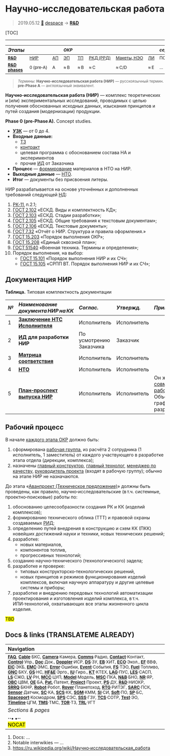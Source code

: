 # Научно‑исследовательская работа
> 2019.05.12 [🚀](../index/index.md) [despace](index.md) → **[R&D](rnd.md)**

[TOC]

---

|*Этапы*|||<small>*ОКР*</small>|||||<small>*серийное пр‑во:*</small>||
|:--|:--|:--|:--|:--|:--|:--|:--|:--|:--|
|<small>**[R&D](rnd.md)**</small>|<small>[НИР](rnd_0.md)</small>|<small>[АП](rnd_ap.md)</small>|<small>[ЭП](rnd_ep.md)</small>|<small>[ТП](rnd_tp.md)</small>|<small>[РКД (РРД)](rnd_rkd.md)</small>|<small>[Макеты, НЭО](rnd_neo.md)</small>|<small>[ЛИ](rnd_e.md)</small>|<small>ПСП → СП → ПЭ</small>|<small>Вывод</small>|
|<small>**[R&D phases](rnd.md)**</small>|<small>0 (pre‑A)</small>|<small>A</small>|<small>≈ B</small>|<small>≈ B</small>|<small>≈ C</small>|<small>≈ C/D</small>|<small>≈ E</small>|<small>…</small>|<small>F</small>|

> <small>*Термины:* **Научно‑исследовательская работа (НИР)** — русскоязычный термин. **pre‑Phase A** — англоязычный эквивалент.</small>

**Научно‑исследовательская работа (НИР)** — комплекс теоретических и (или) экспериментальных исследований, проводимых с целью получения обоснованных исходных данных, изыскания принципов и путей создания (модернизации) продукции.

**Phase 0 (pre‑Phase A).** Concept studies.

   - **[УЗК](cml.md)** — от 0 до 4.
   - **Входные данные:**
      - [ТЗ](tor.md)
      - [контракт](contract.md)
      - целевая программа с обоснованием состава НА и экспериментов
      - прочие [ИД](init_data.md) от Заказчика
   - **Процесс** — [формирование](dont_panic.md#Словоблудие) материалов в НТО на НИР.
   - **Выходные данные** — [НТО](report_st.md).
   - **Итог** — документы без присвоения литеры.

НИР разрабатывается на основе уточнённых и дополненных требований следующей [НД](doc.md):

   1. [РК‑11](const_rk11.md), п.2.1;
   1. [ГОСТ 2.102](гост_2_102.md) «ЕСКД. Виды и комплектность КД»;
   1. [ГОСТ 2.103](гост_2_103.md) «ЕСКД. Стадии разработки»;
   1. [ГОСТ 2.105](гост_2_105.md) «ЕСКД. Общие требования к текстовым документам»;
   1. [ГОСТ 2.106](гост_2_106.md) «ЕСКД. Текстовые документы»;
   1. [ГОСТ 7.32](гост_7_32.md) «Отчёт о НИР. Структура и правила оформления.»
   1. [ГОСТ 15.203](гост_15_203.md) «Порядок выполнения ОКР»;
   1. [ГОСТ 15.208](гост_15_208.md) «Единый сквозной план»;
   1. [ГОСТ 51540](гост_51540.md) «Военная техника. Термины и определения»;
   1. Порядок выполнения, на выбор:
      - [ГОСТ 15.101](гост_15_101.md) «Порядок выполнения НИР и их СЧ»;
      - [ГОСТ 15.105](гост_15_105.md) «СРПП ВТ. Порядок выполнения НИР и их СЧ»;



<p style="page-break-after:always"> </p>

## Документация НИР
**Таблица.** Типовая комплектность документации

<small>

|*№*|*Наименование документа НИР на КК*|*Соглас.*|*Утвержд.*|*Примечание*|*Основание*|
|:--|:--|:--|:--|:--|:--|
|1|**[Заключение НТС Исполнителя](report_rndc.md)**|Исполнитель|Исполнитель|||
|2|**[ИД](init_data.md) для разработки НИР**|По усмотрению Заказчика|Заказчик|||
|3|**[Матрица соответствия](matrix_compl.md)**|Исполнитель|Исполнитель|||
|4|**[НТО](report_st.md)**|Исполнитель|Исполнитель|||
|5|**[План‑проспект выпуска НИР](plan.md)**|Исполнитель|Исполнитель|Он же «[План совместных работ](plan.md)». Объединён с графиком разработки.||

</small>



<p style="page-break-after:always"> </p>

## Рабочий процесс
В начале [каждого этапа ОКР](rnd.md) должно быть:

   1. сформирована [рабочая группа](wg.md), из расчёта 2 сотрудника (1 исполнитель, 1 заместитель) от каждого участвующего в разработке этапа отдела (дирекции, комплекса);
   1. назначены [главный конструктор](mgmt.md), [главный технолог](mgmt.md), [менеджер по качеству](mgmt.md), [руководитель проекта](mgmt.md) (входят в рабочую группу); обычно на этапе НИР не назначаются.

</small>

До этапа «[Аванпроект (Техническое предложение)](rnd_ap.md)» должны быть проведены, как правило, научно‑исследовательские (в т.ч. системные, проектно‑поисковые) работы по:

   1. обоснованию целесообразности создания РК и КК (изделий комплексов);
   1. формированию технического облика (ТТТ) и правовой охраны создаваемых [РИД](intel_deliv.md);
   1. определению путей внедрения в конструкцию и схем КК (ПКК) новейших достижений науки и техники, новых технических решений;
   1. разработке:
      - новых материалов,
      - компонентов топлив,
      - прогрессивных технологий;
   1. созданию научно‑технического (технологического) задела;
   1. разработке и проверке:
      - типовых конструкторско‑технологических решений,
      - новых принципов и режимов функционирования изделий комплексов, включая научную аппаратуру и другие целевые системы и приборы;
   1. разработке и внедрению передовых технологий автоматизации проектирования и изготовления изделий комплекса, в т.ч. ИПИ‑технологий, охватывающих все этапы жизненного цикла изделия.

<mark>TBD</mark>



<p style="page-break-after:always"> </p>

## Docs & links (TRANSLATEME ALREADY)
|Navigation|
|:--|
|<small>**[FAQ](faq.md)**, **[Cable](cable.md)**·БКС, **[Camera](cam.md)**·Камера, **[Comms](comms.md)**·Радио, **[Contact](contact.md)**·Контакт, **[Control](control.md)**·Упр., **[Doc](doc.md)**·Док., **[Doppler](doppler.md)**·ИСР, **[DS](ds.md)**·ЗУ, **[EB](eb.md)**·ХИТ, **[ECO](ecology.md)**·Экол., **[EF](ef.md)**·ВВФ, **[ElC](elc.md)**·ЭКБ, **[EMC](emc.md)**·ЭМС, **[Error](error.md)**·Ошибки, **[Event](event.md)**·События, **[FS](fs.md)**·ТЭО, **[Fuel](fuel.md)**·Топливо, **[GNC](gnc.md)**·БКУ, **[GS](scs.md)**·НС, **[HF&E](hfe.md)**·Эрго., **[IU](iu.md)**·Гиро., **[KT](kt.md)**·КТЕХ, **[LAG](lag.md)**·ПУC, **[LES](les.md)**·САСП, **[LS](ls.md)**·СЖО, **[LV](lv.md)**·РН, **[MCC](mcc.md)**·ЦУП, **[Model](model.md)**·Модель, **[MSC](sc.md)**·ПКА, **[N&B](nnb.md)**·БНО, **[NR](nr.md)**·ЯР, **[OBC](obc.md)**·ЦВМ, **[OE](oe.md)**·БА, **[Pat.](патент.md)**·Патент, **[Project](project.md)**·Проект, **[PS](ps.md)**·ДУ, **[R&D](rnd.md)**·НИОКР, **[SRRQ](srrq.md)**·БКНР, **[Robot](robotics.md)**·Робот, **[Rover](rover.md)**·Планетоход, **[RTG](rtg.md)**·РИТЭГ, **[SARC](sarc.md)**·ПСК, **[Sensor](sensor.md)**·Датчик, **[SC](sc.md)**·КА, **[SCS](scs.md)**·КК, **[SGM](sgm.md)**·КММ, **[SI](si.md)**·СИ, **[Soft](soft.md)**·ПО, **[SP](sp.md)**·БС, **[Spaceport](spaceport.md)**·Космодром, **[SPS](sps.md)**·СЭС, **[SSS](sss.md)**·ГЗУ, **[TCS](tcs.md)**·СОТР, **[Test](test.md)**·ЭО, **[Timeline](timeline.md)**·ЦГМ, **[TMS](tms.md)**·ТМС, **[TOR](tor.md)**·ТЗ, **[TRL](trl.md)**·УГТ</small>|
|*Sections & pages*|
|**··• [](.md) •··**<br> <mark>NOCAT</mark>|

   1. Docs: …
   1. Notable interwikies — …
   1. <https://ru.wikipedia.org/wiki/Научно‑исследовательская_работа>
